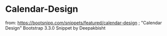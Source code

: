 # Calendar-Design
from: https://bootsnipp.com/snippets/featured/calendar-design ; "Calendar Design" Bootstrap 3.3.0 Snippet by Deepakbisht
